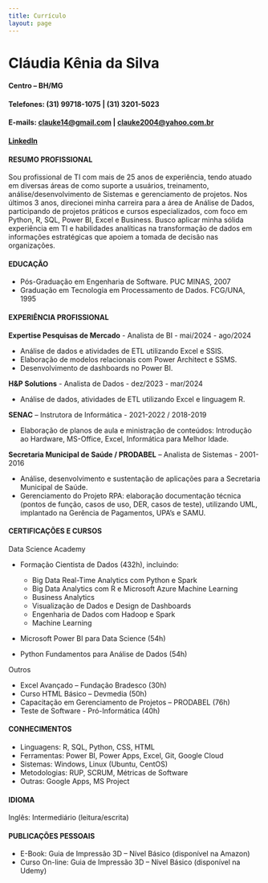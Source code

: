 ```yaml
---
title: Currículo
layout: page
---
```


# Cláudia Kênia da Silva

#### Centro – BH/MG
#### Telefones: (31) 99718-1075 | (31) 3201-5023
#### E-mails: clauke14@gmail.com | clauke2004@yahoo.com.br
#### [LinkedIn](https://www.linkedin.com/in/claudia-kenia/)


#### RESUMO PROFISSIONAL

Sou profissional de TI com mais de 25 anos de experiência, tendo atuado em diversas áreas de como suporte a usuários, treinamento, análise/desenvolvimento de Sistemas e gerenciamento de projetos.
Nos últimos 3 anos, direcionei minha carreira para a área de Análise de Dados, participando de projetos práticos e cursos especializados, com foco em Python, R, SQL, Power BI, Excel e Business.
Busco aplicar minha sólida experiência em TI e habilidades analíticas na transformação de dados em informações estratégicas que apoiem a tomada de decisão nas organizações.


#### EDUCAÇÃO

* Pós-Graduação em Engenharia de Software. PUC MINAS, 2007
* Graduação em Tecnologia em Processamento de Dados. FCG/UNA, 1995

#### EXPERIÊNCIA PROFISSIONAL

**Expertise Pesquisas de Mercado** - Analista de BI - mai/2024 - ago/2024

- Análise de dados e atividades de ETL utilizando Excel e SSIS.
- Elaboração de modelos relacionais com Power Architect e SSMS.
- Desenvolvimento de dashboards no Power BI.


**H&P Solutions** - Analista de Dados - dez/2023 - mar/2024

- Análise de dados, atividades de ETL utilizando Excel e linguagem R.


**SENAC** – Instrutora de Informática - 2021-2022 / 2018-2019

- Elaboração de planos de aula e ministração de conteúdos: Introdução ao Hardware, MS-Office, Excel, Informática para Melhor Idade.


**Secretaria Municipal de Saúde / PRODABEL** – Analista de Sistemas - 2001-2016

- Análise, desenvolvimento e sustentação de aplicações para a Secretaria Municipal de Saúde.
- Gerenciamento do Projeto RPA: elaboração documentação técnica (pontos de função, casos de uso, DER, casos de teste), utilizando UML, implantado na Gerência de Pagamentos, UPA’s e SAMU.

#### CERTIFICAÇÕES E CURSOS

Data Science Academy
* Formação Cientista de Dados (432h), incluindo:

  * Big Data Real-Time Analytics com Python e Spark
  * Big Data Analytics com R e Microsoft Azure Machine Learning
  * Business Analytics
  * Visualização de Dados e Design de Dashboards
  * Engenharia de Dados com Hadoop e Spark
  * Machine Learning
* Microsoft Power BI para Data Science (54h)
* Python Fundamentos para Análise de Dados (54h)

Outros
  * Excel Avançado – Fundação Bradesco (30h)
  * Curso HTML Básico – Devmedia (50h)
  * Capacitação em Gerenciamento de Projetos – PRODABEL (76h)
  * Teste de Software - Pró-Informática (40h)

#### CONHECIMENTOS

* Linguagens: R, SQL, Python, CSS, HTML
* Ferramentas: Power BI, Power Apps, Excel, Git, Google Cloud
* Sistemas: Windows, Linux (Ubuntu, CentOS)
* Metodologias: RUP, SCRUM, Métricas de Software
* Outras: Google Apps, MS Project

#### IDIOMA

Inglês: Intermediário (leitura/escrita)

#### PUBLICAÇÕES PESSOAIS

* E-Book: Guia de Impressão 3D – Nível Básico (disponível na Amazon)
* Curso On-line: Guia de Impressão 3D – Nível Básico (disponível na Udemy)
